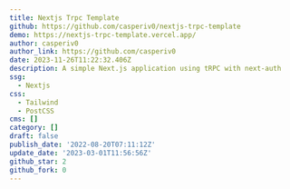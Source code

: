 ```yaml
---
title: Nextjs Trpc Template
github: https://github.com/casperiv0/nextjs-trpc-template
demo: https://nextjs-trpc-template.vercel.app/
author: casperiv0
author_link: https://github.com/casperiv0
date: 2023-11-26T11:22:32.406Z
description: A simple Next.js application using tRPC with next-auth
ssg:
  - Nextjs
css:
  - Tailwind
  - PostCSS
cms: []
category: []
draft: false
publish_date: '2022-08-20T07:11:12Z'
update_date: '2023-03-01T11:56:56Z'
github_star: 2
github_fork: 0
---
```

